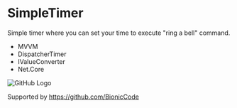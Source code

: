 # SimpleTimer
Simple timer where you can set your time to execute "ring a bell" command. 

* MVVM
* DispatcherTimer
* IValueConverter
* Net.Core

![GitHub Logo](https://user-images.githubusercontent.com/72302395/101768659-8866d480-3aee-11eb-9b1e-df8cc7e0ee2d.png)

Supported by https://github.com/BionicCode
